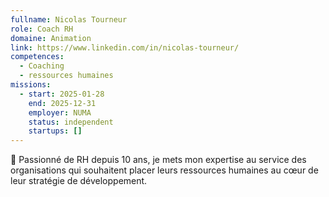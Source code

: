 ```yaml
---
fullname: Nicolas Tourneur
role: Coach RH
domaine: Animation
link: https://www.linkedin.com/in/nicolas-tourneur/
competences:
  - Coaching
  - ressources humaines
missions:
  - start: 2025-01-28
    end: 2025-12-31
    employer: NUMA
    status: independent
    startups: []
---
```

👋 Passionné de RH depuis 10 ans, je mets mon expertise au service des organisations qui souhaitent placer leurs ressources humaines au cœur de leur stratégie de développement.